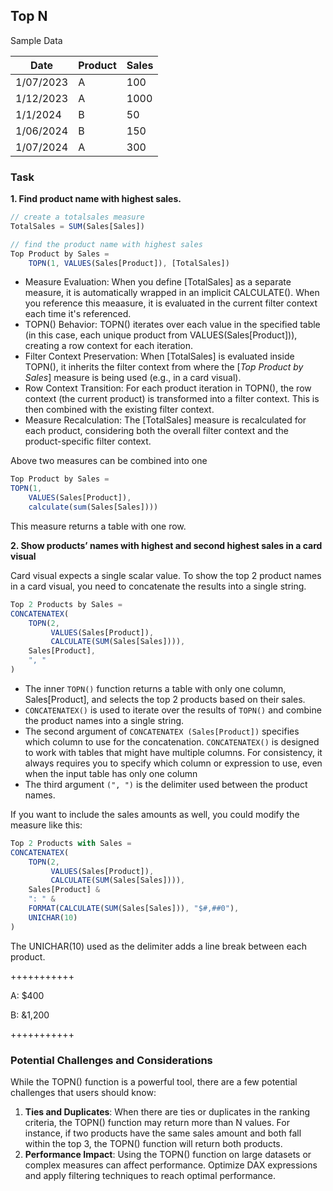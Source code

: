 ## Top N

Sample Data

| Date | Product | Sales |
| --- | --- | --- |
| 1/07/2023 | A | 100 |
| 1/12/2023 | A | 1000 |
| 1/1/2024 | B | 50 |
| 1/06/2024 | B | 150 |
| 1/07/2024 | A | 300 |

### Task

**1. Find product name with highest sales.**

```jsx
// create a totalsales measure
TotalSales = SUM(Sales[Sales])

// find the product name with highest sales 
Top Product by Sales = 
    TOPN(1, VALUES(Sales[Product]), [TotalSales])
```

- Measure Evaluation:
When you define [TotalSales] as a separate measure, it is automatically wrapped in an implicit CALCULATE(). When you reference this meaasure, it is evaluated in the current filter context each time it's referenced.
- TOPN() Behavior:
TOPN() iterates over each value in the specified table (in this case, each unique product from VALUES(Sales[Product])), creating a row context for each iteration.
- Filter Context Preservation:
When [TotalSales] is evaluated inside TOPN(), it inherits the filter context from where the [*Top Product by Sales*] measure is being used (e.g., in a card visual).
- Row Context Transition:
For each product iteration in TOPN(), the row context (the current product) is transformed into a filter context. This is then combined with the existing filter context.
- Measure Recalculation:
The [TotalSales] measure is recalculated for each product, considering both the overall filter context and the product-specific filter context.

Above two measures can be combined into one

```jsx
Top Product by Sales = 
TOPN(1, 
    VALUES(Sales[Product]), 
    calculate(sum(Sales[Sales])))
```

This measure returns a table with one row. 

**2. Show products’ names with highest and second highest sales in a card visual**

Card visual expects a single scalar value. To show the top 2 product names in a card visual, you need to concatenate the results into a single string. 

```jsx
Top 2 Products by Sales = 
CONCATENATEX(
    TOPN(2, 
         VALUES(Sales[Product]), 
         CALCULATE(SUM(Sales[Sales]))),
    Sales[Product],
    ", "
)
```

- The inner `TOPN()` function returns a table with only one column, Sales[Product], and selects the top 2 products based on their sales.
- `CONCATENATEX()` is used to iterate over the results of `TOPN()` and combine the product names into a single string.
- The second argument of `CONCATENATEX (Sales[Product])` specifies which column to use for the concatenation. `CONCATENATEX()` is designed to work with tables that might have multiple columns. For consistency, it always requires you to specify which column or expression to use, even when the input table has only one column
- The third argument `(", ")` is the delimiter used between the product names.

If you want to include the sales amounts as well, you could modify the measure like this:

```jsx
Top 2 Products with Sales = 
CONCATENATEX(
    TOPN(2, 
         VALUES(Sales[Product]), 
         CALCULATE(SUM(Sales[Sales]))),
    Sales[Product] & 
    ": " & 
    FORMAT(CALCULATE(SUM(Sales[Sales])), "$#,##0"),
    UNICHAR(10)
)
```

The UNICHAR(10) used as the delimiter adds a line break between each product.

+++++++++++

A: $400

B: &1,200

+++++++++++

### **Potential Challenges and Considerations**

While the TOPN() function is a powerful tool, there are a few potential challenges that users should know:

1. **Ties and Duplicates**: When there are ties or duplicates in the ranking criteria, the TOPN() function may return more than N values. For instance, if two products have the same sales amount and both fall within the top 3, the TOPN() function will return both products.
2. **Performance Impact**: Using the TOPN() function on large datasets or complex measures can affect performance. Optimize DAX expressions and apply filtering techniques to reach optimal performance.